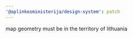 ```yaml
---
'@aplinkosministerija/design-system': patch
---
```


map geometry must be in the territory of lithuania
